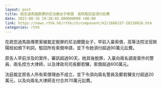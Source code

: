 ```yaml
---
layout: post
title: 疏忽過馬路脫罪的尼泊爾女子索償　高院駁回並須付訟費
date: 2021-08-16 19:28:03.000000000 +08:00
link: https://news.rthk.hk/rthk/ch/component/k2/1606157-20210816.htm
categories: rthk
---
```


在疏忽過馬路傳票案被裁定脫罪的尼泊爾籍女子，早前入稟索償，高等法院法官歐陽桂如頒下判詞，駁回所有索償申請，並下令她須付超過90萬元訟費。

原告人早前涉及的案件，審訊超過90天，她其後脫罪，入稟向兩名調查案件的警員、兩名控方大律師，以及律政司司長鄭若驊，索償超過600萬元。

法庭裁定原告人所有索償理由不成立，並下令須向兩名警員及鄭若驊支付超過20萬元，以及向兩名大律師支付合共70萬元訟費。
